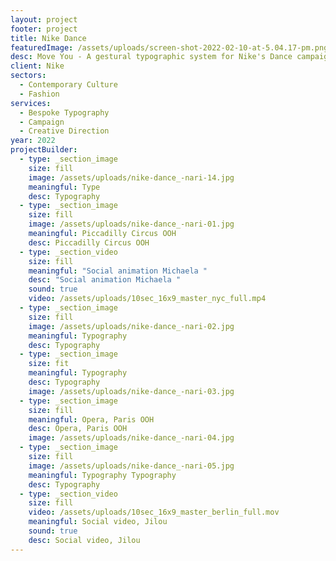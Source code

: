```yaml
---
layout: project
footer: project
title: Nike Dance
featuredImage: /assets/uploads/screen-shot-2022-02-10-at-5.04.17-pm.png
desc: Move You - A gestural typographic system for Nike's Dance campaign
client: Nike
sectors:
  - Contemporary Culture
  - Fashion
services:
  - Bespoke Typography
  - Campaign
  - Creative Direction
year: 2022
projectBuilder:
  - type: _section_image
    size: fill
    image: /assets/uploads/nike-dance_-nari-14.jpg
    meaningful: Type
    desc: Typography
  - type: _section_image
    size: fill
    image: /assets/uploads/nike-dance_-nari-01.jpg
    meaningful: Piccadilly Circus OOH
    desc: Piccadilly Circus OOH
  - type: _section_video
    size: fill
    meaningful: "Social animation Michaela "
    desc: "Social animation Michaela "
    sound: true
    video: /assets/uploads/10sec_16x9_master_nyc_full.mp4
  - type: _section_image
    size: fill
    image: /assets/uploads/nike-dance_-nari-02.jpg
    meaningful: Typography
    desc: Typography
  - type: _section_image
    size: fit
    meaningful: Typography
    desc: Typography
    image: /assets/uploads/nike-dance_-nari-03.jpg
  - type: _section_image
    size: fill
    meaningful: Opera, Paris OOH
    desc: Opera, Paris OOH
    image: /assets/uploads/nike-dance_-nari-04.jpg
  - type: _section_image
    size: fill
    image: /assets/uploads/nike-dance_-nari-05.jpg
    meaningful: Typography Typography
    desc: Typography
  - type: _section_video
    size: fill
    video: /assets/uploads/10sec_16x9_master_berlin_full.mov
    meaningful: Social video, Jilou
    sound: true
    desc: Social video, Jilou
---
```

